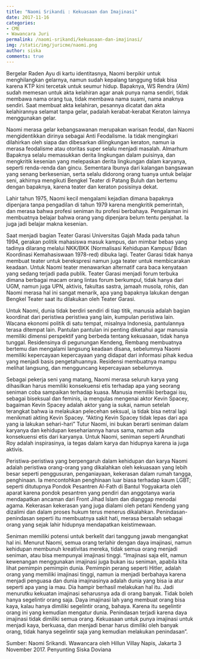 ```yaml
---
title: "Naomi Srikandi : Kekuasaan dan Imajinasi"
date: 2017-11-16
categories:
- CME
- Wawancara Juri
permalink: /naomi-srikandi/kekuasaan-dan-imajinasi/
img: /static/img/juricme/naomi.png
author: siska
comments: true
---
```


Bergelar Raden Ayu di kartu identitasnya, Naomi berpikir untuk menghilangkan gelarnya, namun sudah kepalang tanggung tidak bisa karena KTP kini tercetak untuk seumur hidup. Bapaknya, WS Rendra (Alm) sudah memesan untuk akta kelahiran agar anak punya nama sendiri, tidak membawa nama orang tua, tidak membawa nama suami, nama anaknya sendiri. Saat membuat akta kelahiran, pesannya dicatat dan akta kelahirannya selamat tanpa gelar, padalah kerabat-kerabat Keraton lainnya menggunakan gelar.

Naomi merasa gelar kebangsawanan merupakan warisan feodal, dan Naomi mengidentikkan dirinya sebagai Anti Feodalisme. Ia tidak mengingkari dilahirkan oleh siapa dan dibesarkan dilingkungan keraton, namun ia merasa feodalisme atau otoritas super selalu menjadi masalah. Almarhum Bapaknya selalu memasukkan derita lingkungan dalam puisinya, dan mengkritik kesenian yang melepaskan derita lingkungan dalam karyanya, seperti renda-renda dan gincu. Sementara Ibunya dari kalangan bangsawan yang senang berkesenian, serta selalu didorong orang tuanya untuk belajar seni, akhirnya mengikuti Bengkel Teater di Patang Buluh dan bertemu dengan bapaknya, karena teater dan keraton posisinya dekat.

Lahir tahun 1975, Naomi kecil mengalami kejadian dimana bapaknya dipenjara tanpa pengadilan di tahun 1979 karena mengkritik pemerintah, dan merasa bahwa profesi seniman itu profesi berbahaya. Pengalaman ini membuatnya belajar bahwa orang yang dipenjara belum tentu penjahat. Ia juga jadi belajar makna kesenian.

Saat menjadi bagian Teater Garasi Universitas Gajah Mada pada tahun 1994, gerakan politik mahasiswa masuk kampus, dan mimbar bebas yang tadinya dilarang melalui NKK/BKK (Normalisasi Kehidupan Kampus/ Bdan Koordinasi Kemahasiswaan 1978-red) dibuka lagi. Teater Garasi tidak hanya membuat teater untuk berekspresi namun juga teater untuk membicarakan keadaan. Untuk Naomi teater menawarkan alternatif cara baca kenyataan yang sedang terjadi pada publik. Teater Garasi menjadi forum terbuka dimana berbagai macam orang lintas forum berkumpul, tidak hanya dari UGM, namun juga UPN, aktivis, fakultas sastra, jamaah musola, rohis, dan Naomi merasa hal ini sangat menarik, apa yang bapaknya lakukan dengan Bengkel Teater saat itu dilakukan oleh Teater Garasi.

Untuk Naomi, dunia tidak berdiri sendiri di tiap titik, manusia adalah bagian koordinat dari peristiwa peristiwa yang lain, kumpulan peristiwa lain. Wacana ekonomi politik di satu tempat, misalnya Indonesia, pantulannya terasa ditempat lain. Pantulan pantulan ini penting diketahui agar manusia memiliki dimensi perspektif yang berbeda tentang kekuasaan, tidak hanya tunggal. Residensinya di pegunungan Kendeng, Rembang membuatnya bertemu dan mengalami langsung keadaan disana, sebelumnya Naomi memiliki kepercayaan kepercayaan yang didapat dari informasi pihak kedua yang menjadi basis pengetahuannya. Residensi membuatnya mampu melihat langsung, dan mengguncang kepercayaan sebelumnya.

Sebagai pekerja seni yang matang, Naomi merasa seluruh karya yang dihasilkan harus memiliki konsekuensi etis terhadap apa yang seorang seniman coba sampaikan terhadap kuasa. Manusia memiliki berbagai isu, sebagai biseksual dan feminis, ia mengulas mengenai aktor Kevin Spacey, bagaiman Kevin Spacey adalah aktor yang ia sukai, namun setelah terangkat bahwa ia melakukan pelecehan seksual, ia tidak bisa netral lagi menikmati akting Kevin Spacey. “Akting Kevin Spacey tidak lepas dari apa yang ia lakukan sehari-hari” Tutur Naomi, ini bukan berarti seniman dalam karyanya dan kehidupan kesehariannya harus sama, namun ada konsekuensi etis dari karyanya. Untuk Naomi, seniman seperti Arundhati Roy adalah inspirasinya, ia tegas dalam karya dan hidupnya karena ia juga aktivis.

Peristiwa-peristiwa yang berpengaruh dalam kehidupan dan karya Naomi adalah peristiwa orang-orang yang dikalahkan oleh kekuasaan yang lebih besar seperti penggusuran, penganiayaan, kekerasan dalam rumah tangga, penghinaan. Ia mencontohkan penghinaan luar biasa terhadap kaum LGBT; seperti ditutupnya Pondok Pesantren Al-Fath di Bantul Yogyakarta oleh aparat karena pondok pesantren yang pendiri dan anggotanya waria mendapatkan ancaman dari Front Jihad Islam dan dianggap menodai agama. Kekerasan kekerasan yang juga dialami oleh petani Kendeng yang dizalimi dan dalam proses hukum terus menerus dikalahkan. Penindasan-penindasan seperti itu membuatnya sakit hati, merasa bersalah sebagai orang yang sejak lahir hidupnya mendapatkan keistimewaan.

Seniman memiliki potensi untuk berkelit dari tanggung jawab mengangkat hal ini. Menurut Naomi, semua orang terlahir dengan daya imajinasi, namun kehidupan membunuh kreativitas mereka, tidak semua orang menjadi seniman, atau bisa mempunyai imajinasi tinggi.
“Imajinasi saja elit, namun kewenangan menggunakan imajinasi juga bukan isu seniman, apabila kita lihat pemimpin pemimpin dunia. Pemimpin perang seperti Hitler, adalah orang yang memiliki imajinasi tinggi, namun ia menjadi berbahaya karena menjadi penguasa dan dunia imajinasinya adalah dunia yang bisa ia atur seperti apa yang ia mau. Dia hampir berhasil melakukan hal itu. Jadi menurutku kekuatan imajinasi seharusnya ada di orang banyak. Tidak boleh hanya segelintir orang saja. Daya imajinasi lah yang membuat orang bisa kaya, kalau hanya dimiliki segelintir orang, bahaya. Karena itu segelintir orang ini yang kemudian mengatur dunia. Penindasan terjadi karena daya imajinasi tidak dimiliki semua orang. Kekuasaan untuk punya imajinasi untuk menjadi kaya, berkuasa, dan menjadi benar harus dimiliki oleh banyak orang, tidak hanya segelintir saja yang kemudian melakukan penindasan”.

Sumber: Naomi Srikandi. Wawancara oleh Hillun Villay Napis, Jakarta 3 November 2017. Penyunting Siska Doviana
